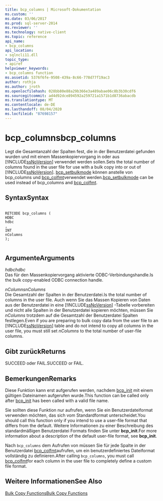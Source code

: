 ```yaml
---
title: bcp_columns | Microsoft-Dokumentation
ms.custom: ''
ms.date: 03/06/2017
ms.prod: sql-server-2014
ms.reviewer: ''
ms.technology: native-client
ms.topic: reference
api_name:
- bcp_columns
api_location:
- sqlncli11.dll
topic_type:
- apiref
helpviewer_keywords:
- bcp_columns function
ms.assetid: 5376f6fe-9508-439a-8c66-778d77f19ac3
author: rothja
ms.author: jroth
ms.openlocfilehash: 028bb80e88a29b366e3a489abae06c8b3b30cdf6
ms.sourcegitcommit: ad4d92dce894592a259721a1571b1d8736abacdb
ms.translationtype: MT
ms.contentlocale: de-DE
ms.lasthandoff: 08/04/2020
ms.locfileid: "87698157"
---
```

# <a name="bcp_columns"></a><span data-ttu-id="cc35a-102">bcp_columns</span><span class="sxs-lookup"><span data-stu-id="cc35a-102">bcp_columns</span></span>
  <span data-ttu-id="cc35a-103">Legt die Gesamtanzahl der Spalten fest, die in der Benutzerdatei gefunden wurden und mit einem Massenkopiervorgang in oder aus [!INCLUDE[ssNoVersion](../../includes/ssnoversion-md.md)] verwendet werden sollen.</span><span class="sxs-lookup"><span data-stu-id="cc35a-103">Sets the total number of columns found in the user file for use with a bulk copy into or out of [!INCLUDE[ssNoVersion](../../includes/ssnoversion-md.md)].</span></span> <span data-ttu-id="cc35a-104">[bcp_setbulkmode](bcp-setbulkmode.md) können anstelle von bcp_columns und [bcp_colfmt](bcp-colfmt.md)verwendet werden.</span><span class="sxs-lookup"><span data-stu-id="cc35a-104">[bcp_setbulkmode](bcp-setbulkmode.md) can be used instead of bcp_columns and [bcp_colfmt](bcp-colfmt.md).</span></span>  
  
## <a name="syntax"></a><span data-ttu-id="cc35a-105">Syntax</span><span class="sxs-lookup"><span data-stu-id="cc35a-105">Syntax</span></span>  
  
```  
  
RETCODE bcp_columns (  
HDBC   
hdbc  
,  
INT   
nColumns  
);  
  
```  
  
## <a name="arguments"></a><span data-ttu-id="cc35a-106">Argumente</span><span class="sxs-lookup"><span data-stu-id="cc35a-106">Arguments</span></span>  
 <span data-ttu-id="cc35a-107">*hdbc*</span><span class="sxs-lookup"><span data-stu-id="cc35a-107">*hdbc*</span></span>  
 <span data-ttu-id="cc35a-108">Das für den Massenkopiervorgang aktivierte ODBC-Verbindungshandle.</span><span class="sxs-lookup"><span data-stu-id="cc35a-108">Is the bulk copy-enabled ODBC connection handle.</span></span>  
  
 <span data-ttu-id="cc35a-109">*nColumns*</span><span class="sxs-lookup"><span data-stu-id="cc35a-109">*nColumns*</span></span>  
 <span data-ttu-id="cc35a-110">Die Gesamtzahl der Spalten in der Benutzerdatei.</span><span class="sxs-lookup"><span data-stu-id="cc35a-110">Is the total number of columns in the user file.</span></span> <span data-ttu-id="cc35a-111">Auch wenn Sie das Massen Kopieren von Daten aus der Benutzerdatei in eine [!INCLUDE[ssNoVersion](../../includes/ssnoversion-md.md)] -Tabelle vorbereiten und nicht alle Spalten in der Benutzerdatei kopieren möchten, müssen Sie *nColumns* trotzdem auf die Gesamtzahl der Benutzerdatei Spalten festlegen.</span><span class="sxs-lookup"><span data-stu-id="cc35a-111">Even if you are preparing to bulk copy data from the user file to an [!INCLUDE[ssNoVersion](../../includes/ssnoversion-md.md)] table and do not intend to copy all columns in the user file, you must still set *nColumns* to the total number of user-file columns.</span></span>  
  
## <a name="returns"></a><span data-ttu-id="cc35a-112">Gibt zurück</span><span class="sxs-lookup"><span data-stu-id="cc35a-112">Returns</span></span>  
 <span data-ttu-id="cc35a-113">SUCCEED oder FAIL.</span><span class="sxs-lookup"><span data-stu-id="cc35a-113">SUCCEED or FAIL.</span></span>  
  
## <a name="remarks"></a><span data-ttu-id="cc35a-114">Bemerkungen</span><span class="sxs-lookup"><span data-stu-id="cc35a-114">Remarks</span></span>  
 <span data-ttu-id="cc35a-115">Diese Funktion kann erst aufgerufen werden, nachdem [bcp_init](bcp-init.md) mit einem gültigen Dateinamen aufgerufen wurde.</span><span class="sxs-lookup"><span data-stu-id="cc35a-115">This function can be called only after [bcp_init](bcp-init.md) has been called with a valid file name.</span></span>  
  
 <span data-ttu-id="cc35a-116">Sie sollten diese Funktion nur aufrufen, wenn Sie ein Benutzerdateiformat verwenden möchten, das sich vom Standardformat unterscheidet.</span><span class="sxs-lookup"><span data-stu-id="cc35a-116">You should call this function only if you intend to use a user-file format that differs from the default.</span></span> <span data-ttu-id="cc35a-117">Weitere Informationen zu einer Beschreibung des standardmäßigen Benutzerdatei Formats finden Sie unter **bcp_init**.</span><span class="sxs-lookup"><span data-stu-id="cc35a-117">For more information about a description of the default user-file format, see **bcp_init**.</span></span>  
  
 <span data-ttu-id="cc35a-118">Nach `bcp_columns` dem Aufrufen von müssen Sie für jede Spalte in der Benutzerdatei [bcp_colfmt](bcp-colfmt.md)aufrufen, um ein benutzerdefiniertes Dateiformat vollständig zu definieren.</span><span class="sxs-lookup"><span data-stu-id="cc35a-118">After calling `bcp_columns`, you must call [bcp_colfmt](bcp-colfmt.md)for each column in the user file to completely define a custom file format.</span></span>  
  
## <a name="see-also"></a><span data-ttu-id="cc35a-119">Weitere Informationen</span><span class="sxs-lookup"><span data-stu-id="cc35a-119">See Also</span></span>  
 [<span data-ttu-id="cc35a-120">Bulk Copy Functions</span><span class="sxs-lookup"><span data-stu-id="cc35a-120">Bulk Copy Functions</span></span>](sql-server-driver-extensions-bulk-copy-functions.md)  
  
  
